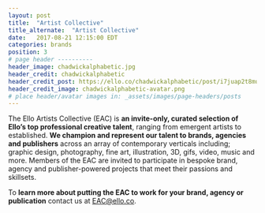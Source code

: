 ```yaml
---
layout: post
title:  "Artist Collective"
title_alternate:  "Artist Collective"
date:   2017-08-21 12:15:00 EDT
categories: brands
position: 3
# page header ----------
header_image: chadwickalphabetic.jpg
header_credit: chadwickalphabetic
header_credit_post: https://ello.co/chadwickalphabetic/post/i7juap2t8muy1onwdj_doa
header_credit_image: chadwickalphabetic-avatar.png
# place header/avatar images in: _assets/images/page-headers/posts
---
```


The Ello Artists Collective (EAC) is **an invite-only, curated selection of Ello’s top professional creative talent**, ranging from emergent artists to established. **We champion and represent our talent to brands, agencies and publishers** across an array of contemporary verticals including; graphic design, photography, fine art, illustration, 3D, gifs, video, music and more. Members of the EAC are invited to participate in bespoke brand, agency and publisher-powered projects that meet their passions and skillsets.

To **learn more about putting the EAC to work for your brand, agency or publication** contact us at EAC@ello.co.
